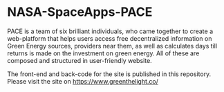# NASA-SpaceApps-PACE
PACE is a team of six brilliant individuals, who came together to create a web-platform that helps users access free decentralized information on Green Energy sources, providers near them, as well as calculates days till returns is made on the investment on green energy. All of these are composed and structured in user-friendly website.

The front-end and back-code for the site is published in this repository.
Please visit the site on https://www.greenthelight.co/
